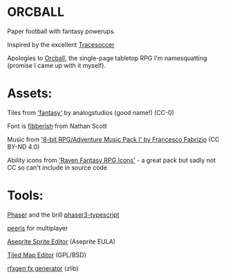 # ORCBALL

Paper football with fantasy powerups.

Inspired by the excellent [Tracesoccer](https://tracesoccer.io/)

Apologies to [Orcball](https://gshowitt.itch.io/orcball), the single-page tabletop RPG I'm namesquatting (promise I came up with it myself).

# Assets:
Tiles from ['fantasy'](https://analogstudios.itch.io/fantasy) by analogstudios (good name!) (CC-0)

Font is [fibberish](https://caffinate.itch.io/fibberish) from Nathan Scott

Music from ['8-bit RPG/Adventure Music Pack I' by Francesco Fabrizio](https://francescofabrizio.itch.io/8-bit-rpg-adventure-music-pack-i) (CC BY-ND 4.0)

Ability icons from ['Raven Fantasy RPG Icons'](https://clockworkraven.itch.io/raven-fantasy-rpg-icons-pixel-art-icons-textures-and-sprites-expanded-skills) - a great pack but sadly not CC so can't include in source code

# Tools:
[Phaser](https://phaser.io/) and the brill [phaser3-typescript](https://github.com/digitsensitive/phaser3-typescript)

[peerjs](https://peerjs.com/) for multiplayer 

[Aseprite Sprite Editor](https://www.aseprite.org/) (Aseprite EULA)

[Tiled Map Editor](https://www.mapeditor.org/) (GPL/BSD)

[rfxgen fx generator](https://github.com/raysan5/rfxgen) (zlib)